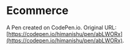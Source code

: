# Ecommerce

A Pen created on CodePen.io. Original URL: [https://codepen.io/himanishu/pen/abLWORx](https://codepen.io/himanishu/pen/abLWORx).

